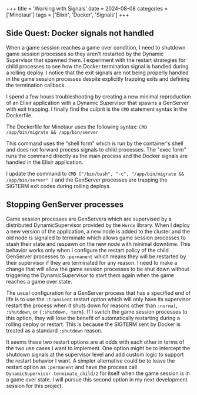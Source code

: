 +++
title = 'Working with Signals'
date = 2024-08-08
categories = ['Minotaur']
tags = ['Elixir', 'Docker', 'Signals']
+++

## Side Quest: Docker signals not handled

When a game session reaches a game over condition, I need to shutdown game session processes so they aren't restarted by the Dynamic Supervisor that spawned them.
I experiment with the restart strategies for child processes to see how the Docker termination signal is handled during a rolling deploy.
I notice that the exit signals are not being properly handled in the game session processes despite explicitly trapping exits and defining the termination callback.

I spend a few hours troubleshooting by creating a new minimal reproduction of an Elixir application with a Dynamic Supervisor that spawns a GenServer with exit trapping.
I finally find the culprit is the `CMD` statement syntax in the Dockerfile.

The Dockerfile for Minotaur uses the following syntax:
`CMD /app/bin/migrate && /app/bin/server`

This command uses the "shell form" which is run by the container's shell and does not forward process signals to child processes.
The "exec form" runs the command directly as the main process and the Docker signals are handled in the Elixir application.

I update the command to `CMD ["/bin/bash", "-c", "/app/bin/migrate && /app/bin/server" ]` and the GenServer processes are trapping the SIGTERM exit codes during rolling deploys.

## Stopping GenServer processes

Game session processes are GenServers which are supervised by a distributed DynamicSupervisor provided by the `Horde` library.
When I deploy a new version of the application, a new node is added to the cluster and the old node is signaled to terminate which allows game session processes to stash their state and respawn on the new node with minimal downtime.
This behavior works only when I configure the restart policy of the child GenServer processes to `:permanent` which means they will be restarted by their supervisor if they are terminated for any reason.
I need to make a change that will allow the game session processes to be shut down without triggering the DynamicSupervisor to start them again when the game reaches a game over state.

The usual configuration for a GenServer process that has a specified end of life is to use the `:transient` restart option which will only have its supervisor restart the process when it shuts down for reasons other than `:normal`, `:shutdown`, or `{:shutdown, term}`.
If I switch the game session processes to this option, they will lose the benefit of automatically restarting during a rolling deploy or restart.
This is because the SIGTERM sent by Docker is treated as a standard `:shutdown` reason.

It seems these two restart options are at odds with each other in terms of the two use cases I want to implement.
One option might be to intercept the shutdown signals at the supervisor level and add custom logic to support the restart behavior I want.
A simpler alternative could be to leave the restart option as `:permanent` and have the process call `DynamicSupervisor.terminate_child/2` for itself when the game session is in a game over state.
I will pursue this second option in my next development session for this project.


